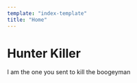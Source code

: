 ```yaml
---
template: "index-template"
title: "Home"
---
```


# Hunter Killer
I am the one you sent to kill the boogeyman